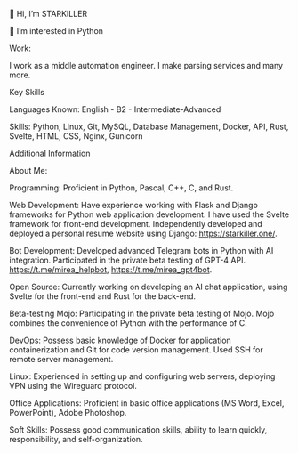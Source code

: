 👋 Hi, I’m STARKILLER

👀 I’m interested in Python

Work:

I work as a middle automation engineer. I make parsing services and many more.

Key Skills

Languages Known: English - B2 - Intermediate-Advanced

Skills: Python, Linux, Git, MySQL, Database Management, Docker, API, Rust, Svelte, HTML, CSS, Nginx, Gunicorn

Additional Information

About Me:

Programming: Proficient in Python, Pascal, C++, C, and Rust.

Web Development: Have experience working with Flask and Django frameworks for Python web application development. I have used the Svelte framework for front-end development. Independently developed and deployed a personal resume website using Django: https://starkiller.one/.

Bot Development: Developed advanced Telegram bots in Python with AI integration. Participated in the private beta testing of GPT-4 API. https://t.me/mirea_helpbot, https://t.me/mirea_gpt4bot.

Open Source: Currently working on developing an AI chat application, using Svelte for the front-end and Rust for the back-end.

Beta-testing Mojo: Participating in the private beta testing of Mojo. Mojo combines the convenience of Python with the performance of C.

DevOps: Possess basic knowledge of Docker for application containerization and Git for code version management. Used SSH for remote server management.

Linux: Experienced in setting up and configuring web servers, deploying VPN using the Wireguard protocol.

Office Applications: Proficient in basic office applications (MS Word, Excel, PowerPoint), Adobe Photoshop.

Soft Skills: Possess good communication skills, ability to learn quickly, responsibility, and self-organization.

